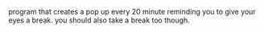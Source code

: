 program that creates a pop up every 20 minute reminding you to give your eyes a break. you should also take a break too though.
